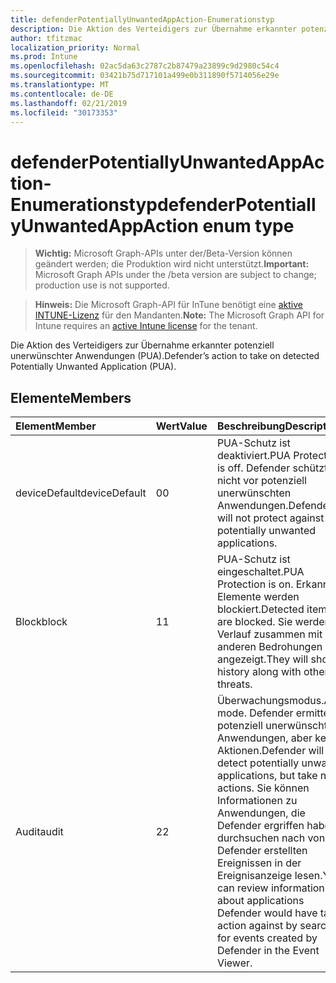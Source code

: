 ```yaml
---
title: defenderPotentiallyUnwantedAppAction-Enumerationstyp
description: Die Aktion des Verteidigers zur Übernahme erkannter potenziell unerwünschter Anwendungen (PUA).
author: tfitzmac
localization_priority: Normal
ms.prod: Intune
ms.openlocfilehash: 02ac5da63c2787c2b87479a23899c9d2980c54c4
ms.sourcegitcommit: 03421b75d717101a499e0b311890f5714056e29e
ms.translationtype: MT
ms.contentlocale: de-DE
ms.lasthandoff: 02/21/2019
ms.locfileid: "30173353"
---
```

# <a name="defenderpotentiallyunwantedappaction-enum-type"></a><span data-ttu-id="8fe87-103">defenderPotentiallyUnwantedAppAction-Enumerationstyp</span><span class="sxs-lookup"><span data-stu-id="8fe87-103">defenderPotentiallyUnwantedAppAction enum type</span></span>

> <span data-ttu-id="8fe87-104">**Wichtig:** Microsoft Graph-APIs unter der/Beta-Version können geändert werden; die Produktion wird nicht unterstützt.</span><span class="sxs-lookup"><span data-stu-id="8fe87-104">**Important:** Microsoft Graph APIs under the /beta version are subject to change; production use is not supported.</span></span>

> <span data-ttu-id="8fe87-105">**Hinweis:** Die Microsoft Graph-API für InTune benötigt eine [aktive INTUNE-Lizenz](https://go.microsoft.com/fwlink/?linkid=839381) für den Mandanten.</span><span class="sxs-lookup"><span data-stu-id="8fe87-105">**Note:** The Microsoft Graph API for Intune requires an [active Intune license](https://go.microsoft.com/fwlink/?linkid=839381) for the tenant.</span></span>

<span data-ttu-id="8fe87-106">Die Aktion des Verteidigers zur Übernahme erkannter potenziell unerwünschter Anwendungen (PUA).</span><span class="sxs-lookup"><span data-stu-id="8fe87-106">Defender’s action to take on detected Potentially Unwanted Application (PUA).</span></span>

## <a name="members"></a><span data-ttu-id="8fe87-107">Elemente</span><span class="sxs-lookup"><span data-stu-id="8fe87-107">Members</span></span>
|<span data-ttu-id="8fe87-108">Element</span><span class="sxs-lookup"><span data-stu-id="8fe87-108">Member</span></span>|<span data-ttu-id="8fe87-109">Wert</span><span class="sxs-lookup"><span data-stu-id="8fe87-109">Value</span></span>|<span data-ttu-id="8fe87-110">Beschreibung</span><span class="sxs-lookup"><span data-stu-id="8fe87-110">Description</span></span>|
|:---|:---|:---|
|<span data-ttu-id="8fe87-111">deviceDefault</span><span class="sxs-lookup"><span data-stu-id="8fe87-111">deviceDefault</span></span>|<span data-ttu-id="8fe87-112">0</span><span class="sxs-lookup"><span data-stu-id="8fe87-112">0</span></span>|<span data-ttu-id="8fe87-113">PUA-Schutz ist deaktiviert.</span><span class="sxs-lookup"><span data-stu-id="8fe87-113">PUA Protection is off.</span></span> <span data-ttu-id="8fe87-114">Defender schützt nicht vor potenziell unerwünschten Anwendungen.</span><span class="sxs-lookup"><span data-stu-id="8fe87-114">Defender will not protect against potentially unwanted applications.</span></span>|
|<span data-ttu-id="8fe87-115">Block</span><span class="sxs-lookup"><span data-stu-id="8fe87-115">block</span></span>|<span data-ttu-id="8fe87-116">1</span><span class="sxs-lookup"><span data-stu-id="8fe87-116">1</span></span>|<span data-ttu-id="8fe87-117">PUA-Schutz ist eingeschaltet.</span><span class="sxs-lookup"><span data-stu-id="8fe87-117">PUA Protection is on.</span></span> <span data-ttu-id="8fe87-118">Erkannte Elemente werden blockiert.</span><span class="sxs-lookup"><span data-stu-id="8fe87-118">Detected items are blocked.</span></span> <span data-ttu-id="8fe87-119">Sie werden im Verlauf zusammen mit anderen Bedrohungen angezeigt.</span><span class="sxs-lookup"><span data-stu-id="8fe87-119">They will show in history along with other threats.</span></span>|
|<span data-ttu-id="8fe87-120">Audit</span><span class="sxs-lookup"><span data-stu-id="8fe87-120">audit</span></span>|<span data-ttu-id="8fe87-121">2</span><span class="sxs-lookup"><span data-stu-id="8fe87-121">2</span></span>|<span data-ttu-id="8fe87-122">Überwachungsmodus.</span><span class="sxs-lookup"><span data-stu-id="8fe87-122">Audit mode.</span></span> <span data-ttu-id="8fe87-123">Defender ermittelt potenziell unerwünschte Anwendungen, aber keine Aktionen.</span><span class="sxs-lookup"><span data-stu-id="8fe87-123">Defender will detect potentially unwanted applications, but take no actions.</span></span> <span data-ttu-id="8fe87-124">Sie können Informationen zu Anwendungen, die Defender ergriffen haben, durchsuchen nach von Defender erstellten Ereignissen in der Ereignisanzeige lesen.</span><span class="sxs-lookup"><span data-stu-id="8fe87-124">You can review information about applications Defender would have taken action against by searching for events created by Defender in the Event Viewer.</span></span>|





